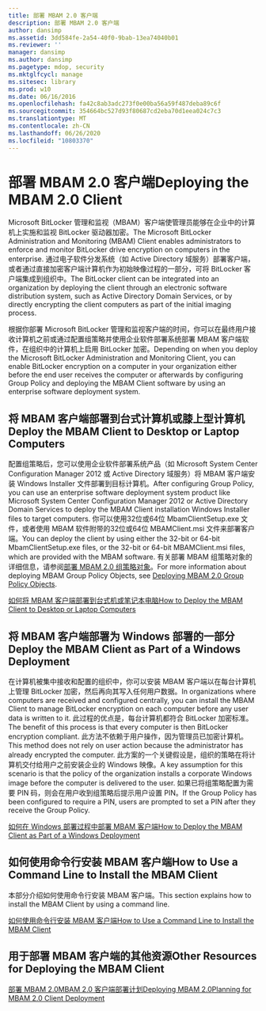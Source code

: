 ```yaml
---
title: 部署 MBAM 2.0 客户端
description: 部署 MBAM 2.0 客户端
author: dansimp
ms.assetid: 3dd584fe-2a54-40f0-9bab-13ea74040b01
ms.reviewer: ''
manager: dansimp
ms.author: dansimp
ms.pagetype: mdop, security
ms.mktglfcycl: manage
ms.sitesec: library
ms.prod: w10
ms.date: 06/16/2016
ms.openlocfilehash: fa42c8ab3adc273f0e00ba56a59f487deba89c6f
ms.sourcegitcommit: 354664bc527d93f80687cd2eba70d1eea024c7c3
ms.translationtype: MT
ms.contentlocale: zh-CN
ms.lasthandoff: 06/26/2020
ms.locfileid: "10803370"
---
```

# <span data-ttu-id="0e77b-103">部署 MBAM 2.0 客户端</span><span class="sxs-lookup"><span data-stu-id="0e77b-103">Deploying the MBAM 2.0 Client</span></span>


<span data-ttu-id="0e77b-104">Microsoft BitLocker 管理和监视（MBAM）客户端使管理员能够在企业中的计算机上实施和监视 BitLocker 驱动器加密。</span><span class="sxs-lookup"><span data-stu-id="0e77b-104">The Microsoft BitLocker Administration and Monitoring (MBAM) Client enables administrators to enforce and monitor BitLocker drive encryption on computers in the enterprise.</span></span> <span data-ttu-id="0e77b-105">通过电子软件分发系统（如 Active Directory 域服务）部署客户端，或者通过直接加密客户端计算机作为初始映像过程的一部分，可将 BitLocker 客户端集成到组织中。</span><span class="sxs-lookup"><span data-stu-id="0e77b-105">The BitLocker client can be integrated into an organization by deploying the client through an electronic software distribution system, such as Active Directory Domain Services, or by directly encrypting the client computers as part of the initial imaging process.</span></span>

<span data-ttu-id="0e77b-106">根据你部署 Microsoft BitLocker 管理和监视客户端的时间，你可以在最终用户接收计算机之前或通过配置组策略并使用企业软件部署系统部署 MBAM 客户端软件，在组织中的计算机上启用 BitLocker 加密。</span><span class="sxs-lookup"><span data-stu-id="0e77b-106">Depending on when you deploy the Microsoft BitLocker Administration and Monitoring Client, you can enable BitLocker encryption on a computer in your organization either before the end user receives the computer or afterwards by configuring Group Policy and deploying the MBAM Client software by using an enterprise software deployment system.</span></span>

## <span data-ttu-id="0e77b-107">将 MBAM 客户端部署到台式计算机或膝上型计算机</span><span class="sxs-lookup"><span data-stu-id="0e77b-107">Deploy the MBAM Client to Desktop or Laptop Computers</span></span>


<span data-ttu-id="0e77b-108">配置组策略后，您可以使用企业软件部署系统产品（如 Microsoft System Center Configuration Manager 2012 或 Active Directory 域服务）将 MBAM 客户端安装 Windows Installer 文件部署到目标计算机。</span><span class="sxs-lookup"><span data-stu-id="0e77b-108">After configuring Group Policy, you can use an enterprise software deployment system product like Microsoft System Center Configuration Manager 2012 or Active Directory Domain Services to deploy the MBAM Client installation Windows Installer files to target computers.</span></span> <span data-ttu-id="0e77b-109">你可以使用32位或64位 MbamClientSetup.exe 文件，或者使用 MBAM 软件附带的32位或64位 MBAMClient.msi 文件来部署客户端。</span><span class="sxs-lookup"><span data-stu-id="0e77b-109">You can deploy the client by using either the 32-bit or 64-bit MbamClientSetup.exe files, or the 32-bit or 64-bit MBAMClient.msi files, which are provided with the MBAM software.</span></span> <span data-ttu-id="0e77b-110">有关部署 MBAM 组策略对象的详细信息，请参阅[部署 MBAM 2.0 组策略对象](deploying-mbam-20-group-policy-objects-mbam-2.md)。</span><span class="sxs-lookup"><span data-stu-id="0e77b-110">For more information about deploying MBAM Group Policy Objects, see [Deploying MBAM 2.0 Group Policy Objects](deploying-mbam-20-group-policy-objects-mbam-2.md).</span></span>

[<span data-ttu-id="0e77b-111">如何将 MBAM 客户端部署到台式机或笔记本电脑</span><span class="sxs-lookup"><span data-stu-id="0e77b-111">How to Deploy the MBAM Client to Desktop or Laptop Computers</span></span>](how-to-deploy-the-mbam-client-to-desktop-or-laptop-computers-mbam-2.md)

## <span data-ttu-id="0e77b-112">将 MBAM 客户端部署为 Windows 部署的一部分</span><span class="sxs-lookup"><span data-stu-id="0e77b-112">Deploy the MBAM Client as Part of a Windows Deployment</span></span>


<span data-ttu-id="0e77b-113">在计算机被集中接收和配置的组织中，你可以安装 MBAM 客户端以在每台计算机上管理 BitLocker 加密，然后再向其写入任何用户数据。</span><span class="sxs-lookup"><span data-stu-id="0e77b-113">In organizations where computers are received and configured centrally, you can install the MBAM Client to manage BitLocker encryption on each computer before any user data is written to it.</span></span> <span data-ttu-id="0e77b-114">此过程的优点是，每台计算机都符合 BitLocker 加密标准。</span><span class="sxs-lookup"><span data-stu-id="0e77b-114">The benefit of this process is that every computer is then BitLocker encryption compliant.</span></span> <span data-ttu-id="0e77b-115">此方法不依赖于用户操作，因为管理员已加密计算机。</span><span class="sxs-lookup"><span data-stu-id="0e77b-115">This method does not rely on user action because the administrator has already encrypted the computer.</span></span> <span data-ttu-id="0e77b-116">此方案的一个关键假设是，组织的策略在将计算机交付给用户之前安装企业的 Windows 映像。</span><span class="sxs-lookup"><span data-stu-id="0e77b-116">A key assumption for this scenario is that the policy of the organization installs a corporate Windows image before the computer is delivered to the user.</span></span> <span data-ttu-id="0e77b-117">如果已将组策略配置为需要 PIN 码，则会在用户收到组策略后提示用户设置 PIN。</span><span class="sxs-lookup"><span data-stu-id="0e77b-117">If the Group Policy has been configured to require a PIN, users are prompted to set a PIN after they receive the Group Policy.</span></span>

[<span data-ttu-id="0e77b-118">如何在 Windows 部署过程中部署 MBAM 客户端</span><span class="sxs-lookup"><span data-stu-id="0e77b-118">How to Deploy the MBAM Client as Part of a Windows Deployment</span></span>](how-to-deploy-the-mbam-client-as-part-of-a-windows-deployment-mbam-2.md)

## <span data-ttu-id="0e77b-119">如何使用命令行安装 MBAM 客户端</span><span class="sxs-lookup"><span data-stu-id="0e77b-119">How to Use a Command Line to Install the MBAM Client</span></span>


<span data-ttu-id="0e77b-120">本部分介绍如何使用命令行安装 MBAM 客户端。</span><span class="sxs-lookup"><span data-stu-id="0e77b-120">This section explains how to install the MBAM Client by using a command line.</span></span>

[<span data-ttu-id="0e77b-121">如何使用命令行安装 MBAM 客户端</span><span class="sxs-lookup"><span data-stu-id="0e77b-121">How to Use a Command Line to Install the MBAM Client</span></span>](how-to-use-a-command-line-to-install-the-mbam-client.md)

## <span data-ttu-id="0e77b-122">用于部署 MBAM 客户端的其他资源</span><span class="sxs-lookup"><span data-stu-id="0e77b-122">Other Resources for Deploying the MBAM Client</span></span>


<span data-ttu-id="0e77b-123">[部署 MBAM 2.0](deploying-mbam-20-mbam-2.md)[MBAM 2.0 客户端部署计划](planning-for-mbam-20-client-deployment-mbam-2.md)</span><span class="sxs-lookup"><span data-stu-id="0e77b-123">[Deploying MBAM 2.0](deploying-mbam-20-mbam-2.md)[Planning for MBAM 2.0 Client Deployment](planning-for-mbam-20-client-deployment-mbam-2.md)</span></span>

 

 





